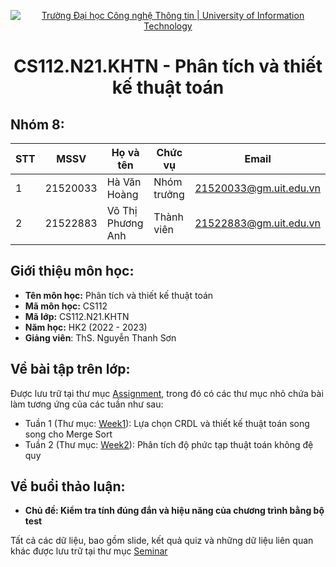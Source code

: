 <p align="center">
  <a href="https://www.uit.edu.vn/" title="Trường Đại học Công nghệ Thông tin" style="border: none;">
    <img src="https://i.imgur.com/WmMnSRt.png" alt="Trường Đại học Công nghệ Thông tin | University of Information Technology">
  </a>
</p>

<h1 align="center"><b>CS112.N21.KHTN - Phân tích và thiết kế thuật toán</b></h>

## Nhóm 8:
|**STT**|**MSSV**|  **Họ và tên**  |**Chức vụ**|       **Email**      |
|-------|--------|-----------------|-----------|----------------------|
|   1   |21520033|   Hà Văn Hoàng  |Nhóm trưởng|21520033@gm.uit.edu.vn|
|   2   |21522883|Võ Thị Phương Anh|Thành viên |21522883@gm.uit.edu.vn|

## Giới thiệu môn học:
* **Tên môn học:** Phân tích và thiết kế thuật toán
* **Mã môn học:** CS112
* **Mã lớp:** CS112.N21.KHTN
* **Năm học:** HK2 (2022 - 2023)
* **Giảng viên**: ThS. Nguyễn Thanh Sơn

## Về bài tập trên lớp:
Được lưu trữ tại thư mục [Assignment](https://github.com/hhoangcpascal/CS112.N21.KHTN/tree/main/Assignment), trong đó có các thư mục nhỏ chứa bài làm tương ứng của các tuần như sau:
- Tuần 1 (Thư mục: [Week1](https://github.com/hhoangcpascal/CS112.N21.KHTN/tree/main/Assignment/Week1)): Lựa chọn CRDL và thiết kế thuật toán song song cho Merge Sort
- Tuần 2 (Thư mục: [Week2](https://github.com/hhoangcpascal/CS112.N21.KHTN/tree/main/Assignment/Week2)): Phân tích độ phức tạp thuật toán không đệ quy

## Về buổi thảo luận:
* **Chủ đề: Kiểm tra tính đúng đắn và hiệu năng của chương trình bằng bộ test**

Tất cả các dữ liệu, bao gồm slide, kết quả quiz và những dữ liệu liên quan khác được lưu trữ tại thư mục [Seminar](https://github.com/hhoangcpascal/CS112.N21.KHTN/tree/main/Seminar)
